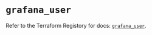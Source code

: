 # `grafana_user`

Refer to the Terraform Registory for docs: [`grafana_user`](https://registry.terraform.io/providers/grafana/grafana/3.16.0/docs/resources/user).
